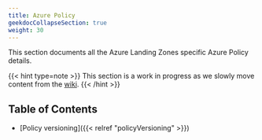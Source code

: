 ```yaml
---
title: Azure Policy
geekdocCollapseSection: true
weight: 30
---
```


This section documents all the Azure Landing Zones specific Azure Policy details.

{{< hint type=note >}}
This section is a work in progress as we slowly move content from the [wiki](https://aka.ms/alz/policy).
{{< /hint >}}

## Table of Contents

- [Policy versioning]({{< relref "policyVersioning" >}})
